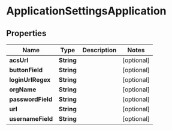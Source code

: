 

# ApplicationSettingsApplication


## Properties

| Name | Type | Description | Notes |
|------------ | ------------- | ------------- | -------------|
|**acsUrl** | **String** |  |  [optional] |
|**buttonField** | **String** |  |  [optional] |
|**loginUrlRegex** | **String** |  |  [optional] |
|**orgName** | **String** |  |  [optional] |
|**passwordField** | **String** |  |  [optional] |
|**url** | **String** |  |  [optional] |
|**usernameField** | **String** |  |  [optional] |



